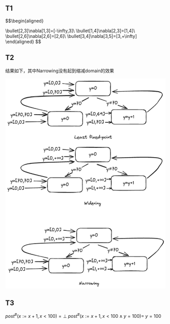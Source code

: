 
## T1

$$\begin{aligned}

\bullet[2,3]\nabla[1,3]=[-\infty,3]\\
\bullet[1,4]\nabla[2,3]=[1,4]\\
\bullet[2,6]\nabla[2,6]=[2,6]\\
\bullet[3,4]\nabla[3,5]=[3,+\infty]
\end{aligned}
$$

## T2
结果如下，其中Narrowing没有起到缩减domain的效果

![image.png](https://raw.githubusercontent.com/ustc21xyx/picture-bed/main/20240523222509.png)

## T3
$post^\#(x:=x+1,x<100)=⊥$
$post^\#(x:=x+1,x<100 \land y=100)=\ y=100$


